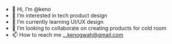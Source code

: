 - 👋 Hi, I’m @keno 
- 👀 I’m interested in tech product design
- 🌱 I’m currently learning UI/UX design
- 💞️ I’m looking to collaborate on creating products for cold room
- 📫 How to reach me ...kenogwah@gmail.com

<!---
keno/keno is a ✨ special ✨ repository because its `README.md` (this file) appears on your GitHub profile.
You can click the Preview link to take a look at your changes.
--->
